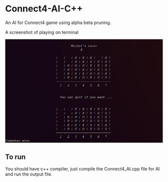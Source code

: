 # Connect4-AI-C++
An AI for Connect4 game using alpha beta pruning.

A screenshot of playing on terminal 

![Connect4](./Screenshots/connect4.png?raw=true "Connect4")

## To run
You should have c++ compiler, just compile the Connect4_AI.cpp file for AI and run the output file.